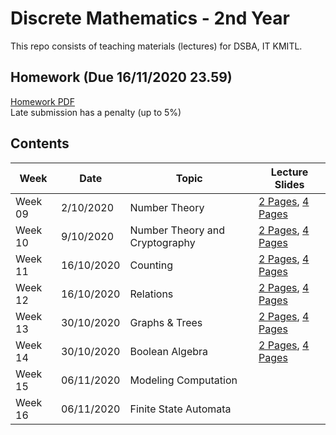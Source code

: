 # Discrete Mathematics - 2nd Year

This repo consists of teaching materials (lectures) for DSBA, IT KMITL.

## Homework (Due 16/11/2020 23.59)
[Homework PDF](https://github.com/noswolf/DM_DSBA_2020/blob/master/Homework/Discrete_Maths_HW_DSBA_01-2020.pdf)  
Late submission has a penalty (up to 5%)

## Contents
|Week| Date | Topic | Lecture Slides |
|---|---|---|---|
|Week 09| 2/10/2020 | Number Theory | [2 Pages](https://github.com/noswolf/DM_DSBA_2020/blob/master/Slides/Discrete_Math_Week9_2pages.pdf), [4 Pages](https://github.com/noswolf/DM_DSBA_2020/blob/master/Slides/Discrete_Math_Week9_4pages.pdf) |
|Week 10| 9/10/2020 | Number Theory and Cryptography |[2 Pages](https://github.com/noswolf/DM_DSBA_2020/blob/master/Slides/Discrete_Math_Week10_2pages.pdf), [4 Pages](https://github.com/noswolf/DM_DSBA_2020/blob/master/Slides/Discrete_Math_Week10_4pages.pdf)|
|Week 11| 16/10/2020 | Counting | [2 Pages](https://github.com/noswolf/DM_DSBA_2020/blob/master/Slides/Discrete_Math_Week11_2pages.pdf), [4 Pages](https://github.com/noswolf/DM_DSBA_2020/blob/master/Slides/Discrete_Math_Week11_4pages.pdf) |
|Week 12| 16/10/2020 | Relations | [2 Pages](https://github.com/noswolf/DM_DSBA_2020/blob/master/Slides/Discrete_Math_Week12_2pages.pdf), [4 Pages](https://github.com/noswolf/DM_DSBA_2020/blob/master/Slides/Discrete_Math_Week12_4pages.pdf) |
|Week 13| 30/10/2020 | Graphs & Trees | [2 Pages](https://github.com/noswolf/DM_DSBA_2020/blob/master/Slides/Discrete_Math_Week13_2pages.pdf), [4 Pages](https://github.com/noswolf/DM_DSBA_2020/blob/master/Slides/Discrete_Math_Week13_4pages.pdf)|
|Week 14| 30/10/2020 | Boolean Algebra | [2 Pages](https://github.com/noswolf/DM_DSBA_2020/blob/master/Slides/Discrete_Math_Week14_2pages.pdf), [4 Pages](https://github.com/noswolf/DM_DSBA_2020/blob/master/Slides/Discrete_Math_Week14_4pages.pdf) |
|Week 15| 06/11/2020 | Modeling Computation | |
|Week 16| 06/11/2020 | Finite State Automata ||
